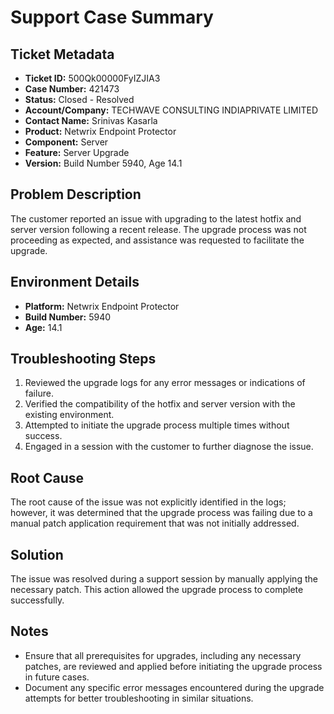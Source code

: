 # Support Case Summary

## Ticket Metadata
- **Ticket ID:** 500Qk00000FyIZJIA3
- **Case Number:** 421473
- **Status:** Closed - Resolved
- **Account/Company:** TECHWAVE CONSULTING INDIAPRIVATE LIMITED
- **Contact Name:** Srinivas Kasarla
- **Product:** Netwrix Endpoint Protector
- **Component:** Server
- **Feature:** Server Upgrade
- **Version:** Build Number 5940, Age 14.1

## Problem Description
The customer reported an issue with upgrading to the latest hotfix and server version following a recent release. The upgrade process was not proceeding as expected, and assistance was requested to facilitate the upgrade.

## Environment Details
- **Platform:** Netwrix Endpoint Protector
- **Build Number:** 5940
- **Age:** 14.1

## Troubleshooting Steps
1. Reviewed the upgrade logs for any error messages or indications of failure.
2. Verified the compatibility of the hotfix and server version with the existing environment.
3. Attempted to initiate the upgrade process multiple times without success.
4. Engaged in a session with the customer to further diagnose the issue.

## Root Cause
The root cause of the issue was not explicitly identified in the logs; however, it was determined that the upgrade process was failing due to a manual patch application requirement that was not initially addressed.

## Solution
The issue was resolved during a support session by manually applying the necessary patch. This action allowed the upgrade process to complete successfully.

## Notes
- Ensure that all prerequisites for upgrades, including any necessary patches, are reviewed and applied before initiating the upgrade process in future cases.
- Document any specific error messages encountered during the upgrade attempts for better troubleshooting in similar situations.